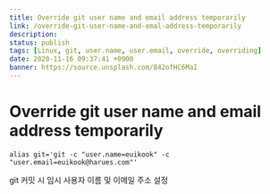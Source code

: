 ```yaml
---
title: Override git user name and email address temporarily
link: /override-git-user-name-and-emal-address-temporarily
description: 
status: publish
tags: [Linux, git, user.name, user.email, override, overriding]
date: 2020-11-16 09:37:41 +0900
banner: https://source.unsplash.com/842ofHC6MaI
---
```


# Override git user name and email address temporarily

```
alias git='git -c "user.name=euikook" -c "user.email=euikook@harues.com"'
```

git 커밋 시 임시 사용자 이름 및 이메일 주소 설정